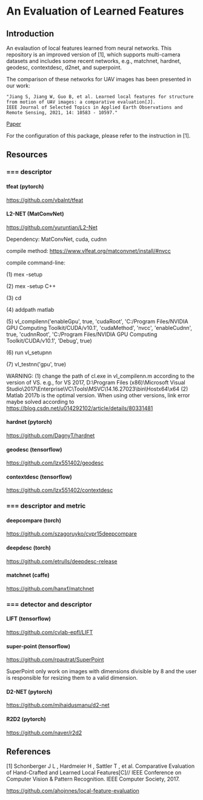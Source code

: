 # An Evaluation of Learned Features

## Introduction
An evalaution of local features learned from neural networks. This repository is an improved version of [1], which supports multi-camera datasets and includes some recent networks, e.g., matchnet, hardnet, geodesc, contextdesc, d2net, and superpoint.

The comparison of these networks for UAV images has been presented in our work:

	"Jiang S, Jiang W, Guo B, et al. Learned local features for structure from motion of UAV images: a comparative evaluation[J]. 
	IEEE Journal of Selected Topics in Applied Earth Observations and Remote Sensing, 2021, 14: 10583 - 10597."
  
[Paper](https://ieeexplore.ieee.org/document/9573512)

For the configuration of this package, please refer to the instruction in [1].

## Resources
### === descriptor

#### tfeat (pytorch)

https://github.com/vbalnt/tfeat

#### L2-NET (MatConvNet)

https://github.com/yuruntian/L2-Net

Dependency: MatConvNet, cuda, cudnn

compile method: https://www.vlfeat.org/matconvnet/install/#nvcc

compile command-line:

(1) mex -setup

(2) mex -setup C++

(3) cd <MatConvNet>

(4) addpath matlab

(5) vl_compilenn('enableGpu', true, 'cudaRoot', 'C:/Program Files/NVIDIA GPU Computing Toolkit/CUDA/v10.1', 'cudaMethod', 'nvcc', 'enableCudnn', true, 'cudnnRoot', 'C:/Program Files/NVIDIA GPU Computing Toolkit/CUDA/v10.1', 'Debug', true)

(6) run vl_setupnn

(7) vl_testnn('gpu', true)

WARNING: (1) change the path of cl.exe in vl_compilenn.m according to the version of VS.
         e.g., for VS 2017, D:\Program Files (x86)\Microsoft Visual Studio\2017\Enterprise\VC\Tools\MSVC\14.16.27023\bin\Hostx64\x64
	 (2) Matlab 2017b is the optimal version. When using other versions, link error maybe solved according to https://blog.csdn.net/u014292102/article/details/80331481

#### hardnet (pytorch)

https://github.com/DagnyT/hardnet

#### geodesc (tensorflow)

https://github.com/lzx551402/geodesc

#### contextdesc (tensorflow)

https://github.com/lzx551402/contextdesc

### === descriptor and metric

#### deepcompare (torch)

https://github.com/szagoruyko/cvpr15deepcompare

#### deepdesc (torch)

https://github.com/etrulls/deepdesc-release

#### matchnet (caffe)

https://github.com/hanxf/matchnet

### === detector and descriptor

#### LIFT (tensorflow)

https://github.com/cvlab-epfl/LIFT

#### super-point (tensorflow)

https://github.com/rpautrat/SuperPoint

SuperPoint only work on images with dimensions divisible by 8 and 
the user is responsible for resizing them to a valid dimension.

#### D2-NET (pytorch)

https://github.com/mihaidusmanu/d2-net

#### R2D2 (pytorch)

https://github.com/naver/r2d2

## References

[1] Schonberger J L , Hardmeier H , Sattler T , et al. Comparative Evaluation of Hand-Crafted and Learned Local Features[C]// IEEE Conference on Computer Vision & Pattern Recognition. IEEE Computer Society, 2017.

https://github.com/ahojnnes/local-feature-evaluation
